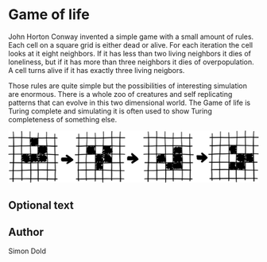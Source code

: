 <!-- BEGIN TITLE -->
# Game of life
<!-- END TITLE -->

<!-- BEGIN BODY -->
John Horton Conway invented a simple game with a small amount of rules. 
Each cell on a square grid is either dead or alive. For each iteration the cell looks at it eight neighbors.
If it has less than two living neighbors it dies of loneliness, but if it has more than three neighbors it dies of overpopulation. A cell turns alive if it has exactly three living neigbors.

Those rules are quite simple but the possibilities of interesting simulation are enormous. There is a whole zoo of creatures and self replicating patterns that can evolve in this two dimensional world. The Game of life is Turing complete and simulating it is often used to show Turing completeness of something else.
<!-- END BODY -->

                         
![game of life](../images/image-047-game-of-life.svg)


## Optional text
<!-- BEGIN OPTIONAL -->

<!-- END OPTIONAL -->



## Author
<!-- BEGIN AUTHOR -->
Simon Dold
<!-- END AUTHOR -->
